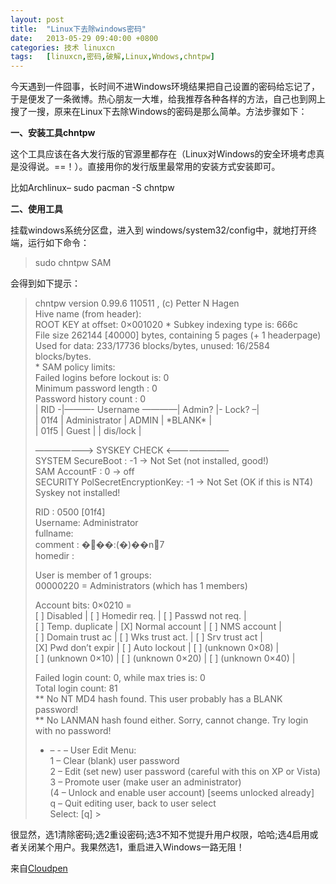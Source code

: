 ```yaml
---
layout: post
title:	"Linux下去除windows密码"
date:	2013-05-29 09:40:00 +0800 
categories:	技术 linuxcn 
tags:	[linuxcn,密码,破解,Linux,Wndows,chntpw]
---
```



今天遇到一件囧事，长时间不进Windows环境结果把自己设置的密码给忘记了，于是便发了一条微博。热心朋友一大堆，给我推荐各种各样的方法，自己也到网上搜了一搜，原来在Linux下去除Windows的密码是那么简单。方法步骤如下：


**一、安装工具chntpw**


这个工具应该在各大发行版的官源里都存在（Linux对Windows的安全环境考虑真是没得说。==！）。直接用你的发行版里最常用的安装方式安装即可。


比如Archlinux– sudo pacman -S chntpw


**二、使用工具**


挂载windows系统分区盘，进入到 windows/system32/config中，就地打开终端，运行如下命令：



> 
> sudo chntpw SAM
> 
> 
> 


会得到如下提示：



> 
> chntpw version 0.99.6 110511 , (c) Petter N Hagen  
>  Hive name (from header):   
>  ROOT KEY at offset: 0×001020 \* Subkey indexing type is: 666c   
>  File size 262144 [40000] bytes, containing 5 pages (+ 1 headerpage)  
>  Used for data: 233/17736 blocks/bytes, unused: 16/2584 blocks/bytes.  
>  \* SAM policy limits:  
>  Failed logins before lockout is: 0  
>  Minimum password length : 0  
>  Password history count : 0  
>  | RID -|———- Username ————| Admin? |- Lock? –|  
>  | 01f4 | Administrator | ADMIN | \*BLANK\* |  
>  | 01f5 | Guest | | dis/lock |
> 
> 
> ———————> SYSKEY CHECK <———————–  
>  SYSTEM SecureBoot : -1 -> Not Set (not installed, good!)  
>  SAM AccountF : 0 -> off  
>  SECURITY PolSecretEncryptionKey: -1 -> Not Set (OK if this is NT4)  
>  Syskey not installed!
> 
> 
> RID : 0500 [01f4]  
>  Username: Administrator  
>  fullname:  
>  comment : ���:(�)��n7  
>  homedir :
> 
> 
> User is member of 1 groups:  
>  00000220 = Administrators (which has 1 members)
> 
> 
> Account bits: 0×0210 =  
>  [ ] Disabled | [ ] Homedir req. | [ ] Passwd not req. |  
>  [ ] Temp. duplicate | [X] Normal account | [ ] NMS account |  
>  [ ] Domain trust ac | [ ] Wks trust act. | [ ] Srv trust act |  
>  [X] Pwd don’t expir | [ ] Auto lockout | [ ] (unknown 0×08) |  
>  [ ] (unknown 0×10) | [ ] (unknown 0×20) | [ ] (unknown 0×40) |
> 
> 
> Failed login count: 0, while max tries is: 0  
>  Total login count: 81  
>  \*\* No NT MD4 hash found. This user probably has a BLANK password!  
>  \*\* No LANMAN hash found either. Sorry, cannot change. Try login with no password!
> 
> 
> - – - – User Edit Menu:  
>  1 – Clear (blank) user password  
>  2 – Edit (set new) user password (careful with this on XP or Vista)  
>  3 – Promote user (make user an administrator)  
>  (4 – Unlock and enable user account) [seems unlocked already]  
>  q – Quit editing user, back to user select  
>  Select: [q] >
> 
> 
> 


很显然，选1清除密码;选2重设密码;选3不知不觉提升用户权限，哈哈;选4启用或者关闭某个用户。我果然选1，重启进入Windows一路无阻！


来自[Cloudpen](http://zhuyalin.cn)
